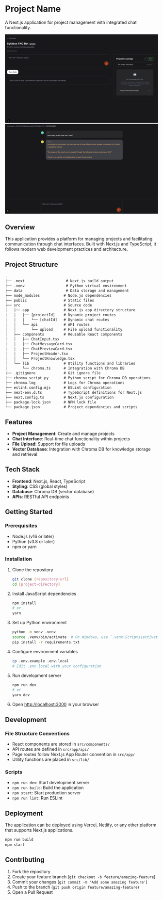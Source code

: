 # Project Name

A Next.js application for project management with integrated chat functionality.

<img src="./public/image.png">
<img src="./public/image copy.png">

## Overview

This application provides a platform for managing projects and facilitating communication through chat interfaces. Built with Next.js and TypeScript, it follows modern web development practices and architecture.

## Project Structure

```
.
├── .next                   # Next.js build output
├── .venv                   # Python virtual environment
├── data                    # Data storage and management
├── node_modules           # Node.js dependencies
├── public                 # Static files
├── src                    # Source code
│   ├── app                # Next.js app directory structure
│   │   ├── [projectId]    # Dynamic project routes
│   │   │   └── [chatId]   # Dynamic chat routes
│   │   └── api            # API routes
│   │       └── upload     # File upload functionality
│   ├── components         # Reusable React components
│   │   ├── ChatInput.tsx
│   │   ├── ChatMessageCard.tsx
│   │   ├── ChatPreviewCard.tsx
│   │   ├── ProjectHeader.tsx
│   │   └── ProjectKnowledge.tsx
│   └── lib                # Utility functions and libraries
│       └── chroma.ts      # Integration with Chroma DB
├── .gitignore             # Git ignore file
├── chroma_script.py       # Python script for Chroma DB operations
├── chroma.log             # Logs for Chroma operations
├── eslint.config.mjs      # ESLint configuration
├── next-env.d.ts          # TypeScript definitions for Next.js
├── next.config.ts         # Next.js configuration
├── package-lock.json      # NPM lock file
└── package.json           # Project dependencies and scripts
```

## Features

- **Project Management**: Create and manage projects
- **Chat Interface**: Real-time chat functionality within projects
- **File Upload**: Support for file uploads
- **Vector Database**: Integration with Chroma DB for knowledge storage and retrieval

## Tech Stack

- **Frontend**: Next.js, React, TypeScript
- **Styling**: CSS (global styles)
- **Database**: Chroma DB (vector database)
- **APIs**: RESTful API endpoints

## Getting Started

### Prerequisites

- Node.js (v16 or later)
- Python (v3.8 or later)
- npm or yarn

### Installation

1. Clone the repository
   ```bash
   git clone [repository-url]
   cd [project-directory]
   ```

2. Install JavaScript dependencies
   ```bash
   npm install
   # or
   yarn
   ```

3. Set up Python environment
   ```bash
   python -m venv .venv
   source .venv/bin/activate  # On Windows, use `.venv\Scripts\activate`
   pip install -r requirements.txt
   ```

4. Configure environment variables
   ```bash
   cp .env.example .env.local
   # Edit .env.local with your configuration
   ```

5. Run development server
   ```bash
   npm run dev
   # or
   yarn dev
   ```

6. Open [http://localhost:3000](http://localhost:3000) in your browser

## Development

### File Structure Conventions

- React components are stored in `src/components/`
- API routes are defined in `src/app/api/`
- Page routes follow Next.js App Router convention in `src/app/`
- Utility functions are placed in `src/lib/`

### Scripts

- `npm run dev`: Start development server
- `npm run build`: Build the application
- `npm start`: Start production server
- `npm run lint`: Run ESLint

## Deployment

The application can be deployed using Vercel, Netlify, or any other platform that supports Next.js applications.

```bash
npm run build
npm start
```

## Contributing

1. Fork the repository
2. Create your feature branch (`git checkout -b feature/amazing-feature`)
3. Commit your changes (`git commit -m 'Add some amazing feature'`)
4. Push to the branch (`git push origin feature/amazing-feature`)
5. Open a Pull Request


